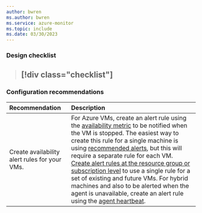 ```yaml
---
author: bwren
ms.author: bwren
ms.service: azure-monitor
ms.topic: include
ms.date: 03/30/2023
---
```


### Design checklist

> [!div class="checklist"]
> - 

### Configuration recommendations

| Recommendation | Description |
|:---|:---|
| Create availability alert rules for your VMs. | For Azure VMs, create an alert rule using the [availability metric](vm/tutorial-monitor-vm-alert-availability.md) to be notified when the VM is stopped. The easiest way to create this rule for a single machine is using [recommended alerts](vm/tutorial-monitor-vm-alert-recommended.md), but this will require a separate rule for each VM. [Create alert rules at the resource group or subscription level](vm/monitor-virtual-machine-alerts.md#scaling-alert-rules) to use a single rule for a set of existing and future VMs. For hybrid machines and also to be alerted when the agent is unavailable, create an alert rule using the [agent heartbeat](vm/monitor-virtual-machine-alerts.md#machine-unavailable). |
